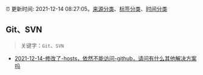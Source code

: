:alarm_clock: 更新时间: 2021-12-14 08:27:05。[来源分类](../README.md)、[标签分类](../TAGS.md)、[时间分类](../TIMELINE.md)

## Git、SVN


> 关键字：`Git`、`SVN`



- [2021-12-14-修改了-hosts，依然不能访问-github，请问有什么其他解决方案吗](https://www.v2ex.com/t/822131) 